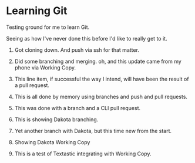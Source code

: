 # Learning Git
Testing ground for me to learn Git.

Seeing as how I've never done this before I'd like to really get to it.

1. Got cloning down. And push via ssh for that matter.

2. Did some branching and merging. oh, and this update came from my phone via Working Copy.

3. This line item, if successful the way I intend, will have been the result of a pull request.

4. This is all done by memory using branches and push and pull requests.

5. This was done with a branch and a CLI pull request.

6. This is showing Dakota branching.

7. Yet another branch with Dakota, but this time new from the start.

8. Showing Dakota Working Copy

9. This is a test of Textastic integrating with Working Copy.
